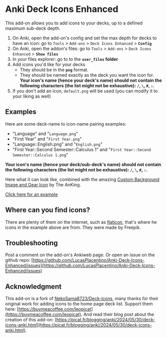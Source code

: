 # Anki Deck Icons Enhanced

This add-on allows you to add icons to your decks, up to a defined maximum sub-deck depth.

1. On Anki, open the add-on's config and set the max depth for decks to have an icon: go to `Tools` > `Add-ons` > `Deck Icons Enhanced` > **`Config`**
2. On Anki, open the addon's files: go to `Tools` > `Add-ons` > `Deck Icons Enhanced` > **`Show files`**
3. In your files explorer: go to to the **`user_files` folder**
4. Add icons you'd like for your decks
     - They should be in the **`png`** format.
     - They should be named exactly as the deck you want the icon for.  
          **Your icon's name (hence your deck's name) should not contain the following
characters (the list might not be exhaustive): `/`, `\`, `#`, `:`.**
5. If you don't add an icon, `default.png` will be used (you can modify it to your liking as well)

## Examples

Here are some deck-name to icon-name pairing examples:

- "Language" and "`Language.png`"
- "First Year" and "`First Year.png`"
- "Language::English.png" and "`English.png`"
- "First Year::Second Semester::Calculus 1" and "`First Year::Second Semester::Calculus 1.png`"

**Your icon's name (hence your deck/sub-deck's name) should not contain the following
characters (the list might not be exhaustive): `/`, `\`, `#`, `:`.**

Here what it can look like, combined with the amazing [Custom Background Image
and Gear Icon](https://ankiweb.net/shared/info/1210908941) by The AnKing.

<a href="https://picat.fr/assets/images/anki/deck-icons-example.png" target="_blank">Click here for an example</a>

## Where can you find icons?

There are plenty of them on the internet, such as [flaticon](https://www.flaticon.com/), that's where he icons in the example above are from. They were made by Freepik.

## Troubleshooting

Post a comment on the add-on's Ankiweb page.
Or open an issue on the github repo: [https://github.com/LucasPlacentino/Anki-Deck-Icons-Enhanced/issues](https://github.com/LucasPlacentino/Anki-Deck-Icons-Enhanced/issues)

## Acknowledgment

This add-on is a fork of [NekoSama8723/Deck-icons](NekoSama8723/Deck-icons), many thanks for their original work for adding icons to the home page deck list.
Support them here: [https://buymeacoffee.com/leopicat](https://buymeacoffee.com/leopicat). And read their blog post about the creation of this add-on: [https://picat.fr/blogging/anki/2024/05/30/deck-icons-anki.html](https://picat.fr/blogging/anki/2024/05/30/deck-icons-anki.html).
